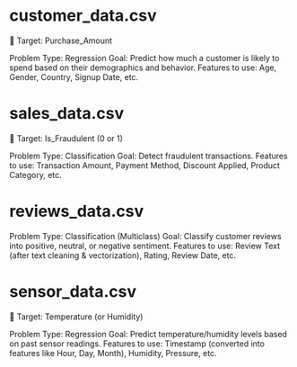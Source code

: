 # customer_data.csv
🎯 Target: Purchase_Amount

Problem Type: Regression
Goal: Predict how much a customer is likely to spend based on their demographics and behavior.
Features to use: Age, Gender, Country, Signup Date, etc.

# sales_data.csv
🎯 Target: Is_Fraudulent (0 or 1)

Problem Type: Classification
Goal: Detect fraudulent transactions.
Features to use: Transaction Amount, Payment Method, Discount Applied, Product Category, etc.

# reviews_data.csv
Problem Type: Classification (Multiclass)
Goal: Classify customer reviews into positive, neutral, or negative sentiment.
Features to use: Review Text (after text cleaning & vectorization), Rating, Review Date, etc.

# sensor_data.csv
🎯 Target: Temperature (or Humidity)

Problem Type: Regression
Goal: Predict temperature/humidity levels based on past sensor readings.
Features to use: Timestamp (converted into features like Hour, Day, Month), Humidity, Pressure, etc.
